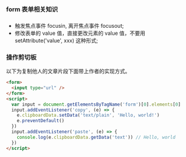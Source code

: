 ### form 表单相关知识

###

* 触发焦点事件 focusin, 离开焦点事件 focusout;
* 修改表单的 value 值，直接更改元素的 value 值，不要用 setAttribute('value', xxx) 这种形式;

### 操作剪切板

以下为复制他人的文章片段下面带上作者的实现方式。

```html
<form>
  <input type="url" />
</form>
<script>
  var input = document.getElementsByTagName('form')[0].elements[0]
  input.addEventListener('copy', (e) => {
    e.clipboardData.setData('text/plain', 'Hello, world!')
    e.preventDefault()
  })
  input.addEventListener('paste', (e) => {
    console.log(e.clipboardData.getData('text')) // Hello, world
  })
</script>
```